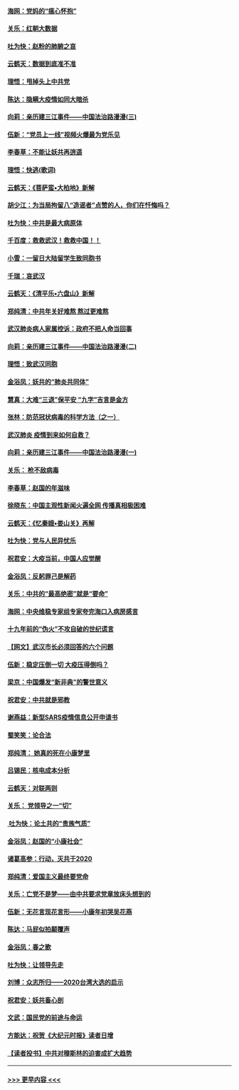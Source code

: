 #### [海网：党妈的“瘟心怀抱”](../pages/nsc993/n11840740.md?t=02031922) 
#### [关乐：红朝大数据](../pages/nsc993/n11840675.md?t=02031922) 
#### [吐为快：赵粉的肺腑之哀](../pages/nsc993/n11840618.md?t=02031922) 
#### [云鹤天：数据到底准不准](../pages/nsc993/n11840325.md?t=02031922) 
#### [理悟：甩掉头上中共党](../pages/nsc993/n11838826.md?t=02031922) 
#### [陈达：隐瞒大疫情如同大暗杀](../pages/nsc993/n11838771.md?t=02031922) 
#### [向莉：亲历建三江事件——中国法治路漫漫(三)](../pages/nsc993/n11831825.md?t=02031922) 
#### [伍新：“党员上一线”视频火爆最为党乐见](../pages/nsc993/n11838200.md?t=02031922) 
#### [李春草：不能让妖共再逍遥](../pages/nsc993/n11838102.md?t=02031922) 
#### [理悟：快逃(歌词)](../pages/nsc993/n11838083.md?t=02031922) 
#### [云鹤天：《菩萨蛮▪大柏地》新解](../pages/nsc993/n11838059.md?t=02031922) 
#### [胡少江：为当局拘留八“造谣者”点赞的人，你们在忏悔吗？](../pages/nsc993/n11836801.md?t=02031922) 
#### [吐为快：中共是最大病原体](../pages/nsc993/n11836748.md?t=02031922) 
#### [千百度：救救武汉！救救中国！！](../pages/nsc993/n11836145.md?t=02031922) 
#### [小雪：一留日大陆留学生致同胞书](../pages/nsc993/n11834624.md?t=02031922) 
#### [千瑞：哀武汉](../pages/nsc993/n11833647.md?t=02031922) 
#### [云鹤天：《清平乐▪六盘山》新解](../pages/nsc993/n11833611.md?t=02031922) 
#### [郑纯清：中共年关好难熬 熬过更难熬](../pages/nsc993/n11833489.md?t=02031922) 
#### [武汉肺炎病人家属控诉：政府不把人命当回事](../pages/nsc993/n11833205.md?t=02031922) 
#### [向莉：亲历建三江事件——中国法治路漫漫(二)](../pages/nsc993/n11829102.md?t=02031922) 
#### [理悟：致武汉同胞](../pages/nsc993/n11831522.md?t=02031922) 
#### [金浴凤：妖共的“肺炎共同体”](../pages/nsc993/n11829448.md?t=02031922) 
#### [慧真：大难“三退”保平安 “九字”吉言是金方](../pages/nsc993/n11829501.md?t=02031922) 
#### [张林：防范冠状病毒的科学方法（之一）](../pages/nsc993/n11828618.md?t=02031922) 
#### [武汉肺炎 疫情到来如何自救？](../pages/nsc993/n11827632.md?t=02031922) 
#### [向莉：亲历建三江事件——中国法治路漫漫(一)](../pages/nsc993/n11827190.md?t=02031922) 
#### [关乐： 枪不敌病毒](../pages/nsc993/n11826746.md?t=02031922) 
#### [李春草：赵国的年滋味](../pages/nsc993/n11826321.md?t=02031922) 
#### [徐晓东：中国主观性新闻火遍全网 传播真相极困难](../pages/nsc993/n11826508.md?t=02031922) 
#### [云鹤天：《忆秦娥▪娄山关》再解](../pages/nsc993/n11824682.md?t=02031922) 
#### [吐为快：党与人民异忧乐](../pages/nsc993/n11824660.md?t=02031922) 
#### [祝君安：大疫当前，中国人应觉醒](../pages/nsc993/n11821946.md?t=02031922) 
#### [金浴凤：反躬罪己是解药](../pages/nsc993/n11820280.md?t=02031922) 
#### [关乐：中共的“最高绝密”就是“要命”](../pages/nsc993/n11816946.md?t=02031922) 
#### [海网：中央维稳专家组专家夸完海口入病房感言](../pages/nsc993/n11815138.md?t=02031922) 
#### [十九年前的“伪火”不攻自破的世纪谎言](../pages/nsc993/n11813238.md?t=02031922) 
#### [【网文】武汉市长必须回答的六个问题](../pages/nsc993/n11813848.md?t=02031922) 
#### [伍新：稳定压倒一切 大疫压得倒吗？](../pages/nsc993/n11812634.md?t=02031922) 
#### [梁京：中国爆发“新非典”的警世意义](../pages/nsc993/n11812554.md?t=02031922) 
#### [祝君安：中共就是邪教](../pages/nsc993/n11812431.md?t=02031922) 
#### [谢燕益：新型SARS疫情信息公开申请书](../pages/nsc993/n11808840.md?t=02031922) 
#### [蜀笑笑：论合法](../pages/nsc993/n11808064.md?t=02031922) 
#### [郑纯清： 她真的死在小康梦里](../pages/nsc993/n11806623.md?t=02031922) 
#### [吕锡民：核电成本分析](../pages/nsc993/n11806284.md?t=02031922) 
#### [云鹤天：对联两则](../pages/nsc993/n11805957.md?t=02031922) 
#### [关乐： 党领导之一“切”](../pages/nsc993/n11804505.md?t=02031922) 
#### [ 吐为快：论土共的“贵族气质”](../pages/nsc993/n11804490.md?t=02031922) 
#### [金浴凤：赵国的“小康社会”](../pages/nsc993/n11804452.md?t=02031922) 
#### [诸葛高参：行动，灭共于2020](../pages/nsc993/n11804120.md?t=02031922) 
#### [郑纯清：爱国主义最终要党命](../pages/nsc993/n11802197.md?t=02031922) 
#### [关乐：亡党不是梦——由中共要求党章放床头想到的](../pages/nsc993/n11802156.md?t=02031922) 
#### [伍新：无花言现花言形——小康年初哭吴花燕](../pages/nsc993/n11800044.md?t=02031922) 
#### [陈达：马屁似拍颠覆声](../pages/nsc993/n11800010.md?t=02031922) 
#### [金浴凤：春之歌](../pages/nsc993/n11797687.md?t=02031922) 
#### [吐为快：让领导先走](../pages/nsc993/n11797512.md?t=02031922) 
#### [刘博：众志所归——2020台湾大选的启示](../pages/nsc993/n11796878.md?t=02031922) 
#### [祝君安：妖共畜心剖](../pages/nsc993/n11794273.md?t=02031922) 
#### [文武：国民党的前途与命运](../pages/nsc993/n11794198.md?t=02031922) 
#### [方能达：祝贺《大纪元时报》读者日增](../pages/nsc993/n11793807.md?t=02031922) 
#### [【读者投书】中共对穆斯林的迫害成扩大趋势](../pages/nsc993/n11791371.md?t=02031922) 

----
#### [ >>> 更早内容 <<< ](../indexes/nsc993-earlier.md)
